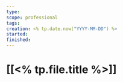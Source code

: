 ```yaml
---
type: 
scope: professional
tags: 
creation: <% tp.date.now("YYYY-MM-DD") %>
started: 
finished: 
---
```


# [[<% tp.file.title %>]]
